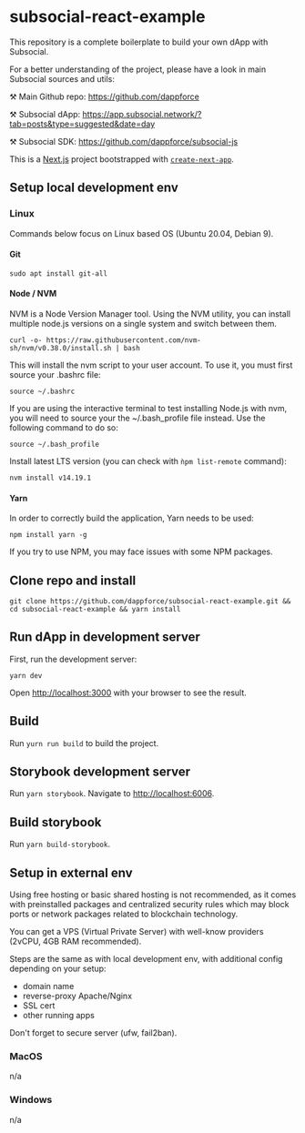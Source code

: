 # subsocial-react-example

This repository is a complete boilerplate to build your own dApp with Subsocial.

For a better understanding of the project, please have a look in main Subsocial sources and utils:

⚒ Main Github repo: https://github.com/dappforce

⚒ Subsocial dApp: https://app.subsocial.network/?tab=posts&type=suggested&date=day

⚒ Subsocial SDK: https://github.com/dappforce/subsocial-js

This is a [Next.js](https://nextjs.org/) project bootstrapped with [`create-next-app`](https://github.com/vercel/next.js/tree/canary/packages/create-next-app).


## Setup local development env


### Linux

Commands below focus on Linux based OS (Ubuntu 20.04, Debian 9).


#### Git

`sudo apt install git-all`


#### Node / NVM

NVM is a Node Version Manager tool. Using the NVM utility, you can install multiple node.js versions on a single system and switch between them.

`curl -o- https://raw.githubusercontent.com/nvm-sh/nvm/v0.38.0/install.sh | bash`

This will install the nvm script to your user account. To use it, you must first source your .bashrc file:

`source ~/.bashrc`

If you are using the interactive terminal to test installing Node.js with nvm, you will need to source your the ~/.bash_profile file instead. Use the following command to do so:

`source ~/.bash_profile`

Install latest LTS version (you can check with `ǹpm list-remote` command):

`nvm install v14.19.1`


#### Yarn

In order to correctly build the application, Yarn needs to be used:

`npm install yarn -g`
 
If you try to use NPM, you may face issues with some NPM packages.


## Clone repo and install

`git clone https://github.com/dappforce/subsocial-react-example.git && cd subsocial-react-example && yarn install`


## Run dApp in development server

First, run the development server:

`yarn dev`

Open [http://localhost:3000](http://localhost:3000) with your browser to see the result.


## Build

Run `yurn run build` to build the project.


## Storybook development server

Run `yarn storybook`. Navigate to [http://localhost:6006](http://localhost:6006).


## Build storybook

Run `yarn build-storybook`.


## Setup in external env

Using free hosting or basic shared hosting is not recommended, as it comes with preinstalled packages and centralized security rules which may block ports or network packages related to blockchain technology.

You can get a VPS (Virtual Private Server) with well-know providers (2vCPU, 4GB RAM recommended).

Steps are the same as with local development env, with additional config depending on your setup:

* domain name
* reverse-proxy Apache/Nginx
* SSL cert
* other running apps

Don't forget to secure server (ufw, fail2ban).


### MacOS

n/a


### Windows

n/a
